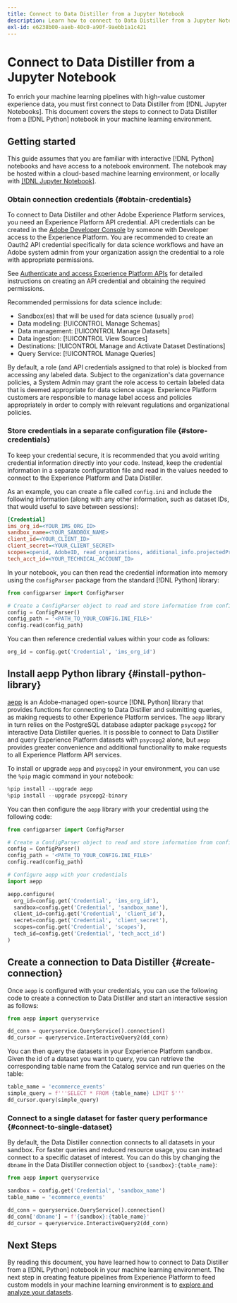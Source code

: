```yaml
---
title: Connect to Data Distiller from a Jupyter Notebook
description: Learn how to connect to Data Distiller from a Jupyter Notebook.
exl-id: e6238b00-aaeb-40c0-a90f-9aebb1a1c421
---
```

# Connect to Data Distiller from a Jupyter Notebook

To enrich your machine learning pipelines with high-value customer experience data, you must first connect to Data Distiller from [!DNL Jupyter Notebooks]. This document covers the steps to connect to Data Distiller from a [!DNL Python] notebook in your machine learning environment.

## Getting started

This guide assumes that you are familiar with interactive [!DNL Python] notebooks and have access to a notebook environment. The notebook may be hosted within a cloud-based machine learning environment, or locally with [[!DNL Jupyter Notebook]](https://jupyter.org/).

### Obtain connection credentials {#obtain-credentials}

To connect to Data Distiller and other Adobe Experience Platform services, you need an Experience Platform API credential. API credentials can be created in the  [Adobe Developer Console](https://developer.adobe.com/console/home) by someone with Developer access to the Experience Platform. You are recommended to create an Oauth2 API credential specifically for data science workflows and have an Adobe system admin from your organization assign the credential to a role with appropriate permissions.

See [Authenticate and access Experience Platform APIs](../../../landing/api-authentication.md) for detailed instructions on creating an API credential and obtaining the required permissions.

Recommended permissions for data science include:

- Sandbox(es) that will be used for data science (usually `prod`)
- Data modeling: [!UICONTROL Manage Schemas]
- Data management: [!UICONTROL Manage Datasets]
- Data ingestion: [!UICONTROL View Sources]
- Destinations: [!UICONTROL Manage and Activate Dataset Destinations]
- Query Service: [!UICONTROL Manage Queries]

By default, a role (and API credentials assigned to that role) is blocked from accessing any labeled data. Subject to the organization's data governance policies, a System Admin may grant the role access to certain labeled data that is deemed appropriate for data science usage. Experience Platform customers are responsible to manage label access and policies appropriately in order to comply with relevant regulations and organizational policies.

### Store credentials in a separate configuration file {#store-credentials}

To keep your credential secure, it is recommended that you avoid writing credential information directly into your code. Instead, keep the credential information in a separate configuration file and read in the values needed to connect to the Experience Platform and Data Distiller. 

As an example, you can create a file called `config.ini` and include the following information (along with any other information, such as dataset IDs, that would useful to save between sessions):

```ini
[Credential]
ims_org_id=<YOUR_IMS_ORG_ID>
sandbox_name=<YOUR_SANDBOX_NAME>
client_id=<YOUR_CLIENT_ID>
client_secret=<YOUR_CLIENT_SECRET>
scopes=openid, AdobeID, read_organizations, additional_info.projectedProductContext, session
tech_acct_id=<YOUR_TECHNICAL_ACCOUNT_ID>
```

In your notebook, you can then read the credential information into memory using the `configParser` package from the standard [!DNL Python] library:

```python
from configparser import ConfigParser

# Create a ConfigParser object to read and store information from config.ini
config = ConfigParser()
config_path = '<PATH_TO_YOUR_CONFIG.INI_FILE>'
config.read(config_path)
```

You can then reference credential values within your code as follows:

```python
org_id = config.get('Credential', 'ims_org_id')
```

## Install aepp Python library {#install-python-library}

[aepp](https://github.com/adobe/aepp/tree/main) is an Adobe-managed open-source [!DNL Python] library that provides functions for connecting to Data Distiller and submitting queries, as making requests to other Experience Platform services. The `aepp` library in turn relies on the PostgreSQL database adapter package  `psycopg2` for interactive Data Distiller queries. It is possible to connect to Data Distiller and query Experience Platform datasets with `psycopg2` alone, but `aepp` provides greater convenience and additional functionality to make requests to all Experience Platform API services.

To install or upgrade `aepp` and `psycopg2` in your environment, you can use the `%pip` magic command in your notebook:

```python
%pip install --upgrade aepp
%pip install --upgrade psycopg2-binary
```

You can then configure the `aepp` library with your credential using the following code:

```python
from configparser import ConfigParser

# Create a ConfigParser object to read and store information from config.ini
config = ConfigParser()
config_path = '<PATH_TO_YOUR_CONFIG.INI_FILE>'
config.read(config_path)

# Configure aepp with your credentials
import aepp

aepp.configure(
  org_id=config.get('Credential', 'ims_org_id'),
  sandbox=config.get('Credential', 'sandbox_name'),
  client_id=config.get('Credential', 'client_id'), 
  secret=config.get('Credential', 'client_secret'),
  scopes=config.get('Credential', 'scopes'),
  tech_id=config.get('Credential', 'tech_acct_id')
)
```

## Create a connection to Data Distiller {#create-connection}

Once `aepp` is configured with your credentials, you can use the following code to create a connection to Data Distiller and start an interactive session as follows:

```python
from aepp import queryservice

dd_conn = queryservice.QueryService().connection()
dd_cursor = queryservice.InteractiveQuery2(dd_conn)
```

You can then query the datasets in your Experience Platform sandbox. Given the id of a dataset you want to query, you can retrieve the corresponding table name from the Catalog service and run queries on the table:

```python
table_name = 'ecommerce_events'
simple_query = f'''SELECT * FROM {table_name} LIMIT 5'''
dd_cursor.query(simple_query)
```

### Connect to a single dataset for faster query performance {#connect-to-single-dataset}

By default, the Data Distiller connection connects to all datasets in your sandbox. For faster queries and reduced resource usage, you can instead connect to a specific dataset of interest. You can do this by changing the `dbname` in the Data Distiller connection object to `{sandbox}:{table_name}`:

```python
from aepp import queryservice

sandbox = config.get('Credential', 'sandbox_name')
table_name = 'ecommerce_events'

dd_conn = queryservice.QueryService().connection()
dd_conn['dbname'] = f'{sandbox}:{table_name}'
dd_cursor = queryservice.InteractiveQuery2(dd_conn)
```

## Next Steps

By reading this document, you have learned how to connect to Data Distiller from a [!DNL Python] notebook in your machine learning environment. The next step in creating feature pipelines from Experience Platform to feed custom models in your machine learning environment is to [explore and analyze your datasets](./exploratory-analysis.md).
